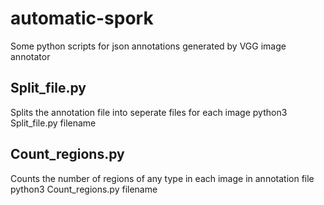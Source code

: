 # automatic-spork
Some python scripts for json annotations generated by VGG image annotator
## Split_file.py
Splits the annotation file into seperate files for each image
python3 Split_file.py filename
## Count_regions.py
Counts the number of regions of any type in each image in annotation file
python3 Count_regions.py filename

